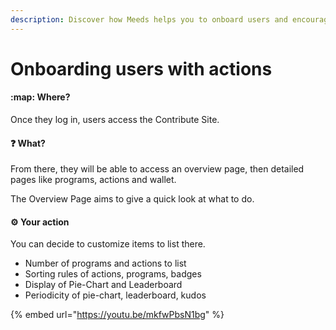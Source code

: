 ```yaml
---
description: Discover how Meeds helps you to onboard users and encourage them to do actions
---
```


# Onboarding users with actions

#### :map: Where?

Once they log in, users access the Contribute Site.

#### :question: What?

From there, they will be able to access an overview page, then detailed pages like programs, actions and wallet.

The Overview Page aims to give a quick look at what to do.

#### :gear: Your action

You can decide to customize items to list there.

* Number of programs and actions to list
* Sorting rules of actions, programs, badges
* Display of Pie-Chart and Leaderboard
* Periodicity of pie-chart, leaderboard, kudos



{% embed url="https://youtu.be/mkfwPbsN1bg" %}
